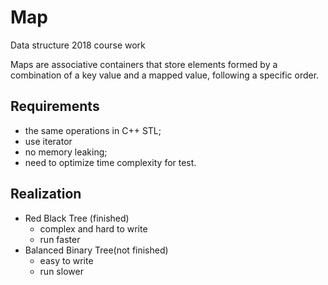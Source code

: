 # Map
Data structure 2018 course work

Maps are associative containers that store elements formed by a combination of a key value and a mapped value, following a specific order.

## Requirements
* the same operations in C++ STL; 
* use iterator
* no memory leaking; 
* need to optimize time complexity for test.

## Realization
* Red Black Tree (finished)
  * complex and hard to write
  * run faster
* Balanced Binary Tree(not finished)
  * easy to write
  * run slower
